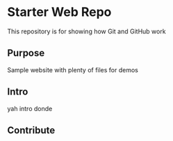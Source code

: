 # Starter Web Repo

This repository is for showing how Git and GitHub work

## Purpose

Sample website with plenty of files for demos

## Intro
yah intro donde

## Contribute
